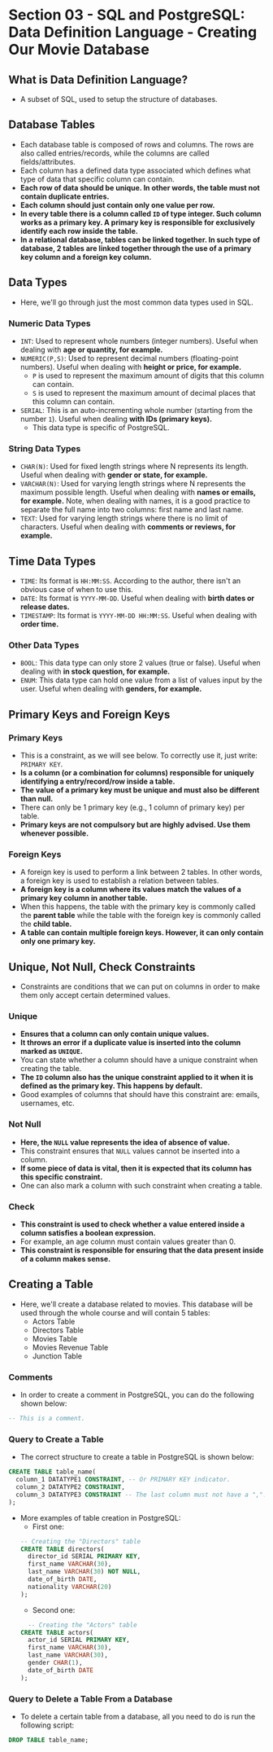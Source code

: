 # Section 03 - SQL and PostgreSQL: Data Definition Language - Creating Our Movie Database

## What is Data Definition Language?
* A subset of SQL, used to setup the structure of databases.

## Database Tables
* Each database table is composed of rows and columns. The rows are also called entries/records, while the columns are called fields/attributes.
* Each column has a defined data type associated which defines what type of data that specific column can contain.
* __Each row of data should be unique. In other words, the table must not contain duplicate entries.__
* __Each column should just contain only one value per row.__
* __In every table there is a column called ```ID``` of type integer. Such column works as a primary key. A primary key is responsible for exclusively identify each row inside the table.__
* __In a relational database, tables can be linked together. In such type of database, 2 tables are linked together through the use of a primary key column and a foreign key column.__

## Data Types
* Here, we'll go through just the most common data types used in SQL.

### Numeric Data Types
* ```INT```: Used to represent whole numbers (integer numbers). Useful when dealing with __age or quantity, for example.__
* ```NUMERIC(P,S)```: Used to represent decimal numbers (floating-point numbers). Useful when dealing with __height or price, for example.__
  * ```P``` is used to represent the maximum amount of digits that this column can contain.
  * ```S``` is used to represent the maximum amount of decimal places that this column can contain.
* ```SERIAL```: This is an auto-incrementing whole number (starting from the number ```1```). Useful when dealing __with IDs (primary keys).__
  * This data type is specific of PostgreSQL.

### String Data Types
* ```CHAR(N)```: Used for fixed length strings where N represents its length. Useful when dealing with __gender or state, for example.__
* ```VARCHAR(N)```: Used for varying length strings where N represents the maximum possible length. Useful when dealing with __names or emails, for example.__ Note, when dealing with names, it is a good practice to separate the full name into two columns: first name and last name.
* ```TEXT```: Used for varying length strings where there is no limit of characters. Useful when dealing with __comments or reviews, for example.__

## Time Data Types
* ```TIME```: Its format is ```HH:MM:SS```. According to the author, there isn't an obvious case of when to use this.
* ```DATE```: Its format is ```YYYY-MM-DD```. Useful when dealing with __birth dates or release dates.__
* ```TIMESTAMP```: Its format is ```YYYY-MM-DD HH:MM:SS```. Useful when dealing with __order time.__

### Other Data Types
* ```BOOL```: This data type can only store 2 values (true or false). Useful when dealing with __in stock question, for example.__
* ```ENUM```: This data type can hold one value from a list of values input by the user. Useful when dealing with __genders, for example.__

## Primary Keys and Foreign Keys

### Primary Keys
* This is a constraint, as we will see below. To correctly use it, just write: ```PRIMARY KEY```.
* __Is a column (or a combination for columns) responsible for uniquely identifying a entry/record/row inside a table.__
* __The value of a primary key must be unique and must also be different than null.__
* There can only be 1 primary key (e.g., 1 column of primary key) per table.
* __Primary keys are not compulsory but are highly advised. Use them whenever possible.__

### Foreign Keys
* A foreign key is used to perform a link between 2 tables. In other words, a foreign key is used to establish a relation between tables.
* __A foreign key is a column where its values match the values of a primary key column in another table.__
* When this happens, the table with the primary key is commonly called the __parent table__ while the table with the foreign key is commonly called the __child table.__
* __A table can contain multiple foreign keys. However, it can only contain only one primary key.__

## Unique, Not Null, Check Constraints
* Constraints are conditions that we can put on columns in order to make them only accept certain determined values.

### Unique
* __Ensures that a column can only contain unique values.__
* __It throws an error if a duplicate value is inserted into the column marked as ```UNIQUE```.__
* You can state whether a column should have a unique constraint when creating the table.
* __The ```ID``` column also has the unique constraint applied to it when it is defined as the primary key. This happens by default.__
* Good examples of columns that should have this constraint are: emails, usernames, etc.

### Not Null
* __Here, the ```NULL``` value represents the idea of absence of value.__
* This constraint ensures that ```NULL``` values cannot be inserted into a column.
* __If some piece of data is vital, then it is expected that its column has this specific constraint.__
* One can also mark a column with such constraint when creating a table.

### Check
* __This constraint is used to check whether a value entered inside a column satisfies a boolean expression.__
* For example, an age column must contain values greater than 0.
* __This constraint is responsible for ensuring that the data present inside of a column makes sense.__

## Creating a Table
* Here, we'll create a database related to movies. This database will be used through the whole course and will contain 5 tables:
  * Actors Table
  * Directors Table
  * Movies Table
  * Movies Revenue Table
  * Junction Table

### Comments
* In order to create a comment in PostgreSQL, you can do the following shown below:
```SQL
-- This is a comment.
```

### Query to Create a Table
* The correct structure to create a table in PostgreSQL is shown below:
```SQL
CREATE TABLE table_name(
  column_1 DATATYPE1 CONSTRAINT, -- Or PRIMARY KEY indicator.
  column_2 DATATYPE2 CONSTRAINT,
  column_3 DATATYPE3 CONSTRAINT -- The last column must not have a ",".
);
```
* More examples of table creation in PostgreSQL:
  * First one:
  ```SQL
  -- Creating the "Directors" table
  CREATE TABLE directors(
    director_id SERIAL PRIMARY KEY,
    first_name VARCHAR(30),
    last_name VARCHAR(30) NOT NULL,
    date_of_birth DATE,
    nationality VARCHAR(20)
  );
  ```
  * Second one:
  ```SQL
    -- Creating the "Actors" table
  CREATE TABLE actors(
    actor_id SERIAL PRIMARY KEY,
    first_name VARCHAR(30),
    last_name VARCHAR(30),
    gender CHAR(1),
    date_of_birth DATE
  );
  ```

### Query to Delete a Table From a Database
* To delete a certain table from a database, all you need to do is run the following script:
```SQL
DROP TABLE table_name;
```